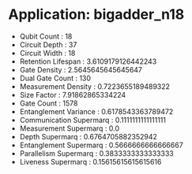 # Application: bigadder_n18
- Qubit Count : 18
- Circuit Depth : 37
- Circuit Width : 18
- Retention Lifespan : 3.6109179126442243
- Gate Density : 2.5645645645645647
- Dual Gate Count : 130
- Measurement Density : 0.7223655189489322
- Size Factor : 7.91862865334224
- Gate Count : 1578
- Entanglement Variance : 0.6178543363789472
- Communication Supermarq : 0.1111111111111111
- Measurement Supermarq : 0.0
- Depth Supermarq : 0.6764705882352942
- Entanglement Supermarq : 0.5666666666666667
- Parallelism Supermarq : 0.3833333333333333
- Liveness Supermarq : 0.15615615615615616
